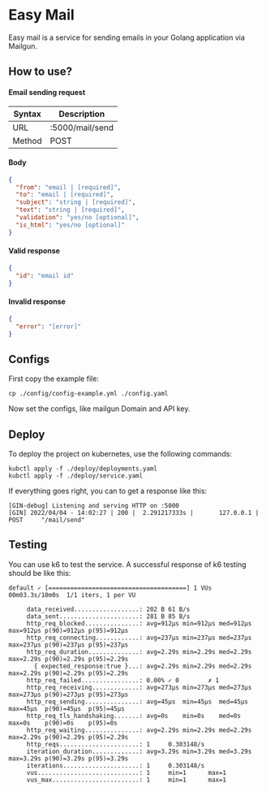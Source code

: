 # Easy Mail

Easy mail is a service for sending emails in 
your Golang application via Mailgun.

## How to use?
#### Email sending request
| Syntax | Description     |
|--------|-----------------|
| URL    | :5000/mail/send |
| Method | POST            |

#### Body
```json
{
  "from": "email | [required]",
  "to": "email | [required]",
  "subject": "string | [required]",
  "text": "string | [required]",
  "validation": "yes/no [optional]",
  "is_html": "yes/no [optional]"
}
```

#### Valid response
```json
{
  "id": "email id"
}
```

#### Invalid response
```json
{
  "error": "[error]"
}
```

## Configs
First copy the example file:
```shell
cp ./config/config-example.yml ./config.yaml
```

Now set the configs, like mailgun Domain and API key.

## Deploy
To deploy the project on kubernetes, use the following commands:
```shell
kubctl apply -f ./deploy/deployments.yaml
kubctl apply -f ./deploy/service.yaml
```

If everything goes right, you can to get a response like this:
```shell
[GIN-debug] Listening and serving HTTP on :5000
[GIN] 2022/04/04 - 14:02:27 | 200 |  2.291217333s |       127.0.0.1 | POST     "/mail/send"
```

## Testing
You can use k6 to test the service. A successful response of
k6 testing should be like this:

```shell
default ✓ [======================================] 1 VUs  00m03.3s/10m0s  1/1 iters, 1 per VU

     data_received..................: 202 B 61 B/s
     data_sent......................: 281 B 85 B/s
     http_req_blocked...............: avg=912µs min=912µs med=912µs max=912µs p(90)=912µs p(95)=912µs
     http_req_connecting............: avg=237µs min=237µs med=237µs max=237µs p(90)=237µs p(95)=237µs
     http_req_duration..............: avg=2.29s min=2.29s med=2.29s max=2.29s p(90)=2.29s p(95)=2.29s
       { expected_response:true }...: avg=2.29s min=2.29s med=2.29s max=2.29s p(90)=2.29s p(95)=2.29s
     http_req_failed................: 0.00% ✓ 0        ✗ 1  
     http_req_receiving.............: avg=273µs min=273µs med=273µs max=273µs p(90)=273µs p(95)=273µs
     http_req_sending...............: avg=45µs  min=45µs  med=45µs  max=45µs  p(90)=45µs  p(95)=45µs 
     http_req_tls_handshaking.......: avg=0s    min=0s    med=0s    max=0s    p(90)=0s    p(95)=0s   
     http_req_waiting...............: avg=2.29s min=2.29s med=2.29s max=2.29s p(90)=2.29s p(95)=2.29s
     http_reqs......................: 1     0.303148/s
     iteration_duration.............: avg=3.29s min=3.29s med=3.29s max=3.29s p(90)=3.29s p(95)=3.29s
     iterations.....................: 1     0.303148/s
     vus............................: 1     min=1      max=1
     vus_max........................: 1     min=1      max=1
```